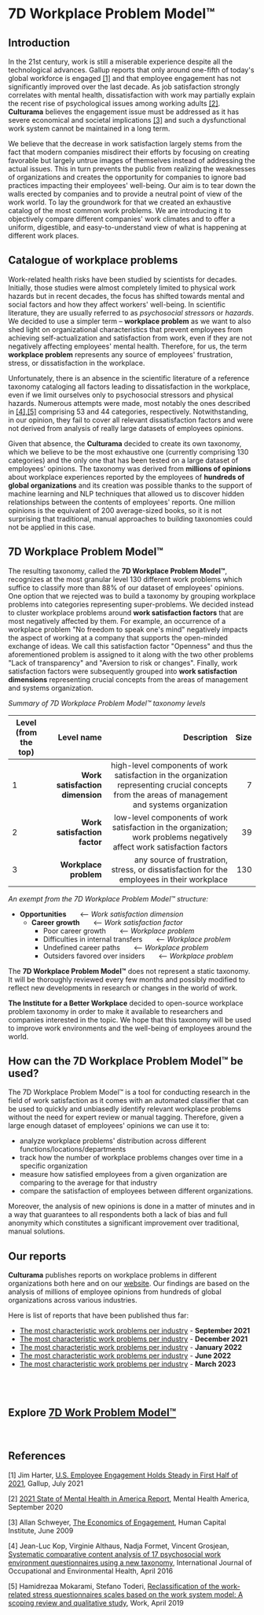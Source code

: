 # 7D Workplace Problem Model™

## Introduction

In the 21st century, work is still a miserable experience despite all the technological advances. Gallup reports that
only around one-fifth of today's global workforce is
engaged [[1]](https://github.com/kirkofypsi/7DWorkProblemModel/blob/main/README.md#references) and that employee
engagement has not significantly improved over the last decade. As job satisfaction strongly correlates with mental
health, dissatisfaction with work may partially explain the recent rise of psychological issues among working
adults [[2]](https://github.com/kirkofypsi/7DWorkProblemModel/blob/main/README.md#references).
__Culturama__ believes the engagement issue must be addressed as it has severe
economical and societal implications [[3]](https://github.com/kirkofypsi/7DWorkProblemModel/blob/main/README.md#references)
and such a dysfunctional work system cannot be maintained in a long term.

We believe that the decrease in work satisfaction largely stems from the fact that modern companies misdirect their efforts
by focusing on creating favorable but largely untrue images of themselves instead of addressing the actual issues. This in turn prevents the public
from realizing the weaknesses of organizations and creates the opportunity for companies to ignore bad practices
impacting their employees' well-being. Our aim is to tear down the walls erected by companies and to provide a neutral point of 
view of the work world. To lay the groundwork for that we created an exhaustive catalog of the most common work
problems. We are introducing it to objectively compare different companies' work climates and to offer
a uniform, digestible, and easy-to-understand view of what is happening
at different work places.

## Catalogue of workplace problems

Work-related health risks have been studied by scientists for decades. Initially, those studies were almost completely
limited to physical work hazards but in recent decades, the focus has shifted towards mental and social factors and
how they affect workers' well-being. In scientific literature, they are usually referred to as *psychosocial stressors* or
*hazards*. We decided to use a simpler term – __workplace problem__ as we want to also shed light on organizational characteristics
that prevent employees from achieving self-actualization and satisfaction from work, even if they are not
negatively affecting employees' mental health. Therefore, for us, the term __workplace problem__ represents any source of employees'
frustration, stress, or dissatisfaction in the workplace.

Unfortunately, there is an absence in the scientific literature of a reference taxonomy cataloging all factors leading
to dissatisfaction in the workplace, even if we limit ourselves only to psychosocial stressors and physical hazards.
Numerous attempts were made, most notably the ones described
in [[4],[5]](https://github.com/kirkofypsi/7DWorkProblemModel/blob/main/README.md#references) comprising 53 and 44
categories, respectively. Notwithstanding, in our opinion, they fail to cover all relevant dissatisfaction factors and were not
derived from analysis of really large datasets of employees opinions.

Given that absence, the __Culturama__ decided to create its own taxonomy, which we believe to be the
most exhaustive one (currently comprising 130 categories) and the only one that has been tested on a large dataset of
employees' opinions. The taxonomy was derived from __millions of opinions__ about workplace experiences
reported by the employees of __hundreds of global organizations__ and its creation was possible thanks to the support of machine
learning and NLP techniques that allowed us to discover hidden relationships between the contents of employees' reports.
One million opinions is the equivalent of 200 average-sized books, so it is not surprising that traditional, manual
approaches to building taxonomies could not be applied in this case.

## 7D Workplace Problem Model™

The resulting taxonomy, called the __7D Workplace Problem Model™__, recognizes at the most granular level 130 different work
problems which suffice to classify more than 88% of our dataset of employees' opinions. One option that we rejected
was to build a taxonomy by grouping workplace problems into categories representing super-problems. We decided instead to
cluster workplace problems around __work satisfaction factors__ that are most negatively affected by them. For example, an
occurrence of a workplace problem "No freedom to speak one's mind" negatively impacts the aspect of
working at a company that supports the open-minded exchange of ideas. We call this satisfaction factor "Openness" and thus
the aforementioned problem is assigned to it along with the two other problems "Lack of transparency" and "Aversion
to risk or changes". Finally, work satisfaction factors were subsequently grouped into __work satisfaction dimensions__
representing crucial concepts from the areas of management and systems organization.

*Summary of 7D Workplace Problem Model™ taxonomy levels*

| Level (from the top)  |      Level name      |  Description  | Size |
|-----------------------|---------------------:|--------------:|-----:| 
|  1|  __Work satisfaction dimension__ |  high-level components of work satisfaction in the organization representing crucial concepts from the areas of management and systems organization | 7 |
|  2|  __Work satisfaction factor__   | low-level components of work satisfaction in the organization; work problems negatively affect work satisfaction factors | 39 |
|  3| __Workplace problem__ | any source of frustration, stress, or dissatisfaction for the employees in their workplace | 130 |

*An exempt from the 7D Workplace Problem Model™ structure:*

* __Opportunities__  &nbsp; &nbsp; &nbsp;  <-- *Work satisfaction dimension*
    * __Career growth__  &nbsp; &nbsp; &nbsp; <-- *Work satisfaction factor*
        * Poor career growth &nbsp; &nbsp; &nbsp; <-- *Workplace problem*
        * Difficulties in internal transfers &nbsp; &nbsp; &nbsp; <-- *Workplace problem*
        * Undefined career paths &nbsp; &nbsp; &nbsp; <-- *Workplace problem*
        * Outsiders favored over insiders &nbsp; &nbsp; &nbsp; <-- *Workplace problem*

The __7D Workplace Problem Model™__ does not represent a static taxonomy. It will be thoroughly reviewed every few  months and 
possibly modified to reflect new developments in research or changes in the world of work.

__The Institute for a Better Workplace__ decided to open-source workplace problem taxonomy in order to make it available to
researchers and companies interested in the topic. We hope that this taxonomy will be used to improve work
environments and the well-being of employees around the world.

## How can the 7D Workplace Problem Model™ be used?

The 7D Workplace Problem Model™ is a tool for conducting research in the field of work satisfaction as it comes with an
automated classifier that can be used to quickly and unbiasedly identify relevant workplace problems without the need for
expert review or manual tagging. Therefore, given a large enough dataset of employees' opinions
we can use it to:

* analyze workplace problems' distribution across different functions/locations/departments
* track how the number of workplace problems changes over time in a specific organization
* measure how satisfied employees from a given organization are comparing to the average for that industry
* compare the satisfaction of employees between different organizations.

Moreover, the analysis of new opinions is done in a matter of minutes and in a way that guarantees to all respondents
both a lack of bias and full anonymity which constitutes a significant improvement over traditional, manual solutions.

## Our reports

__Culturama__ publishes reports on workplace problems in
different organizations both here and on our [website](https://culturama.is). Our findings are based on the analysis of millions of employee opinions from hundreds of global organizations across various industries.

Here is list of reports that have been published thus far:
* [The most characteristic work problems per industry](reports/industry_report_22_09_21.md) - __September 2021__
* [The most characteristic work problems per industry](reports/industry_report_22_12_21.md) - __December 2021__
* [The most characteristic work problems per industry](reports/industry_report_26_01_22.md) - __January 2022__
* [The most characteristic work problems per industry](reports/industry_report_28_06_22.md) - __June 2022__
* [The most characteristic work problems per industry](reports/industry_report_10_03_23.md) - __March 2023__

<br/>
<br/>

## Explore [ 7D Work Problem Model™](taxonomy.md)

<br/>

## References

[1] Jim Harter, [U.S. Employee Engagement Holds Steady in First Half of 2021](https://www.gallup.com/workplace/352949/employee-engagement-holds-steady-first-half-2021.aspx),
Gallup, July 2021

[2] [2021 State of Mental Health in America Report](https://mhanational.org/issues/state-mental-health-america),
Mental Health America, September 2020

[3] Allan Schweyer, [The Economics of Engagement](https://www.enterpriseengagement.org/articles/content/8288917/the-economics-of-engagement/),
Human Capital Institute, June 2009

[4] Jean-Luc Kop, Virginie Althaus, Nadja Formet, Vincent Grosjean, [Systematic comparative content analysis of 17
psychosocial work environment questionnaires using a new taxonomy](https://www.researchgate.net/publication/304707060_Systematic_comparative_content_analysis_of_17_psychosocial_work_environment_questionnaires_using_a_new_taxonomy),
International Journal of Occupational and Environmental Health, April 2016

[5]  Hamidrezaa Mokarami, Stefano Toderi, [Reclassification of the work-related stress questionnaires scales based on the
work system model: A scoping review and qualitative study](https://www.researchgate.net/publication/337758774_Work_xx_20xx_x-xx_Reclassification_of_the_work-related_stress_questionnaires_scales_based_on_the_work_system_model_A_scoping_review_and_qualitative_study),
Work, April 2019

<!-- Global site tag (gtag.js) - Google Analytics -->
<script async src="https://www.googletagmanager.com/gtag/js?id=G-YVBM7MM6EQ"></script>
<script>
  window.dataLayer = window.dataLayer || [];
  function gtag(){dataLayer.push(arguments);}
  gtag('js', new Date());

  gtag('config', 'G-YVBM7MM6EQ');
</script>

